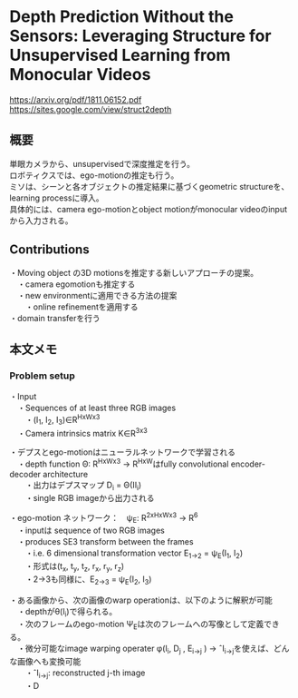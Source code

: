 # Depth Prediction Without the Sensors: Leveraging Structure for Unsupervised Learning from Monocular Videos
https://arxiv.org/pdf/1811.06152.pdf  
https://sites.google.com/view/struct2depth  

## 概要
単眼カメラから、unsupervisedで深度推定を行う。  
ロボティクスでは、ego-motionの推定も行う。  
ミソは、シーンと各オブジェクトの推定結果に基づくgeometric structureを、learning processに導入。  
具体的には、camera ego-motionとobject motionがmonocular videoのinputから入力される。  

## Contributions  
・Moving object の3D motionsを推定する新しいアプローチの提案。  
　・camera egomotionも推定する  
　・new environmentに適用できる方法の提案  
　　・online refinementを適用する  
・domain transferを行う  

## 本文メモ  

### Problem setup
・Input  
　・Sequences of at least three RGB images  
　　・(I<sub>1</sub>, I<sub>2</sub>, I<sub>3</sub>)∈R<sup>HxWx3</sup>  
　・Camera intrinsics matrix K∈R<sup>3x3</sup>  
  
・デプスとego-motionはニューラルネットワークで学習される  
　・depth function Θ: R<sup>HxWx3</sup> → R<sup>HxW</sup>はfully convolutional encoder-decoder architecture  
　　・出力はデプスマップ D<sub>i</sub> = Θ(II<sub>i</sub>)  
　　・single RGB imageから出力される  
  
・ego-motion ネットワーク：　ψ<sub>E</sub>: R<sup>2xHxWx3</sup> → R<sup>6</sup>  
　・inputは sequence of two RGB images  
　・produces SE3 transform between the frames  
　　・i.e. 6 dimensional transformation vector E<sub>1→2</sub> = ψ<sub>E</sub>(I<sub>1</sub>, I<sub>2</sub>)  
　　・形式は(t<sub>x</sub>, t<sub>y</sub>, t<sub>z</sub>, r<sub>x</sub>, r<sub>y</sub>, r<sub>z</sub>)  
　　・2→3も同様に、E<sub>2→3</sub> = ψ<sub>E</sub>(I<sub>2</sub>, I<sub>3</sub>)  
  
・ある画像から、次の画像のwarp operationは、以下のように解釈が可能  
　・depthがθ(I<sub>i</sub>)で得られる。  
　・次のフレームのego-motion Ψ<sub>E</sub>は次のフレームへの写像として定義できる。  
　・微分可能なimage warping operater φ(I<sub>i</sub>, D<sub>j</sub> , E<sub>i→j</sub> ) → ˆI<sub>i→j</sub>を使えば、どんな画像へも変換可能  
　　・ˆI<sub>i→j</sub>: reconstructed j-th image  
　　・D<sub></sub>  

